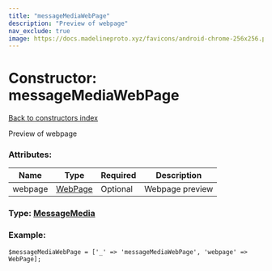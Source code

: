 ```yaml
---
title: "messageMediaWebPage"
description: "Preview of webpage"
nav_exclude: true
image: https://docs.madelineproto.xyz/favicons/android-chrome-256x256.png
---
```

# Constructor: messageMediaWebPage  
[Back to constructors index](/API_docs/constructors/index.html)



Preview of webpage

### Attributes:

| Name     |    Type       | Required | Description |
|----------|---------------|----------|-------------|
|webpage|[WebPage](/API_docs/types/WebPage.html) | Optional|Webpage preview|



### Type: [MessageMedia](/API_docs/types/MessageMedia.html)


### Example:

```
$messageMediaWebPage = ['_' => 'messageMediaWebPage', 'webpage' => WebPage];
```  
